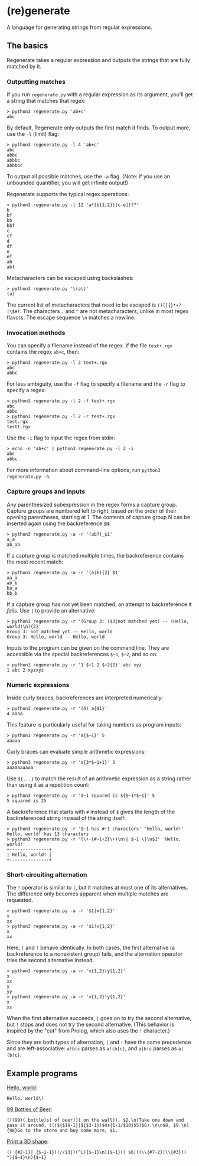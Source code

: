 # (re)generate

A language for generating strings from regular expressions.

## The basics

Regenerate takes a regular expression and outputs the strings that are fully matched by it.

### Outputting matches

If you run `regenerate.py` with a regular expression as its argument, you'll get a string that matches that regex:

    > python3 regenerate.py 'ab+c'
    abc

By default, Regenerate only outputs the first match it finds. To output more, use the `-l` (limit) flag:

    > python3 regenerate.py -l 4 'ab+c'
    abc
    abbc
    abbbc
    abbbbc

To output all possible matches, use the `-a` flag. (Note: if you use an unbounded quantifier, you will get infinite output!)

Regenerate supports the typical regex operations:

    > python3 regenerate.py -l 12 'a*(b{1,2}|[c-e])f?'
    b
    bf
    bb
    bbf
    c
    cf
    d
    df
    e
    ef
    ab
    abf

Metacharacters can be escaped using backslashes:

    > python3 regenerate.py '\(a\)'
    (a)

The current list of metacharacters that need to be escaped is `()[]{}*+?|\$#!`. The characters `.` and `^` are not metacharacters, unlike in most regex flavors. The escape sequence `\n` matches a newline.

### Invocation methods

You can specify a filename instead of the regex. If the file `test+.rgx` contains the regex `ab+c`, then:

    > python3 regenerate.py -l 2 test+.rgx
    abc
    abbc

For less ambiguity, use the `-f` flag to specify a filename and the `-r` flag to specify a regex:

    > python3 regenerate.py -l 2 -f test+.rgx
    abc
    abbc
    > python3 regenerate.py -l 2 -r test+.rgx
    test.rgx
    testt.rgx

Use the `-i` flag to input the regex from stdin:

    > echo -n 'ab+c' | python3 regenerate.py -l 2 -i
    abc
    abbc

For more information about command-line options, run `python3 regenerate.py -h`.

### Capture groups and inputs

Any parenthesized subexpression in the regex forms a capture group. Capture groups are numbered left to right, based on the order of their opening parentheses, starting at 1. The contents of capture group N can be inserted again using the backreference `$N`:

    > python3 regenerate.py -a -r '(ab?)_$1'
    a_a
    ab_ab

If a capture group is matched multiple times, the backreference contains the most recent match:

    > python3 regenerate.py -a -r '(a|b){2}_$1'
    aa_a
    ab_b
    ba_a
    bb_b

If a capture group has not yet been matched, an attempt to backreference it *fails*. Use `|` to provide an alternative:

    > python3 regenerate.py -r '(Group 3: ($3|not matched yet) -- (Hello, world)\n){2}'
    Group 3: not matched yet -- Hello, world
    Group 3: Hello, world -- Hello, world

Inputs to the program can be given on the command line. They are accessible via the special backreferences `$~1`, `$~2`, and so on:

    > python3 regenerate.py -r '1 $~1 2 $~2{2}' abc xyz
    1 abc 2 xyzxyz

### Numeric expressions

Inside curly braces, backreferences are interpreted numerically:

    > python3 regenerate.py -r '(4) a{$1}'
    4 aaaa

This feature is particularly useful for taking numbers as program inputs:

    > python3 regenerate.py -r 'a{$~1}' 5
    aaaaa

Curly braces can evaluate simple arithmetic expressions:

    > python3 regenerate.py -r 'a{3*$~1+1}' 3
    aaaaaaaaaa

Use `${...}` to match the result of an arithmetic expression as a string rather than using it as a repetition count:

    > python3 regenerate.py -r '$~1 squared is ${$~1*$~1}' 5
    5 squared is 25

A backreference that starts with `#` instead of `$` gives the length of the backreferenced string instead of the string itself:

    > python3 regenerate.py -r '$~1 has #~1 characters' 'Hello, world!'
    Hello, world! has 13 characters
    > python3 regenerate.py -r '(\+-{#~1+2}\+)\n\| $~1 \|\n$1' 'Hello, world!'
    +---------------+
    | Hello, world! |
    +---------------+

### Short-circuiting alternation

The `!` operator is similar to `|`, but it matches at most one of its alternatives. The difference only becomes apparent when multiple matches are requested.

    > python3 regenerate.py -a -r '$1|x{1,2}'
    x
    xx
    > python3 regenerate.py -a -r '$1!x{1,2}'
    x
    xx

Here, `|` and `!` behave identically. In both cases, the first alternative (a backreference to a nonexistent group) fails, and the alternation operator tries the second alternative instead.

    > python3 regenerate.py -a -r 'x{1,2}|y{1,2}'
    x
    xx
    y
    yy
    > python3 regenerate.py -a -r 'x{1,2}!y{1,2}'
    x
    xx

When the first alternative succeeds, `|` goes on to try the second alternative, but `!` stops and does not try the second alternative. (This behavior is inspired by the "cut" from Prolog, which also uses the `!` character.)

Since they are both types of alternation, `|` and `!` have the same precedence and are left-associative: `a!b|c` parses as `a!(b|c)`, and `a|b!c` parses as `a|(b!c)`.

## Example programs

[Hello, world](https://esolangs.org/wiki/Hello,_world!):

    Hello, world\!

[99 Bottles of Beer](https://codegolf.stackexchange.com/q/64198/16766):

    (((99)( bottle)s( of beer))( on the wall)), $2.\n(Take one down and pass it around, (((${$10-1}|${$3-1})$4s{1-1/$10}$5)$6).\n\n$8, $9.\n){98}Go to the store and buy some more, $1.

[Print a 3D shape](https://codegolf.stackexchange.com/q/217933/16766):

    (( {#2-1}| {$~1-1})(//$3|)(^L){$~1}\n){$~1}(( $6|)(\\{#7-2}|\\{#3})( "){$~1}\n){$~1}
